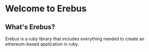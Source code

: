 # Welcome to Erebus

## What's Erebus?

Erebus is a ruby library that includes everything needed to create an ethereum-based application in ruby.

